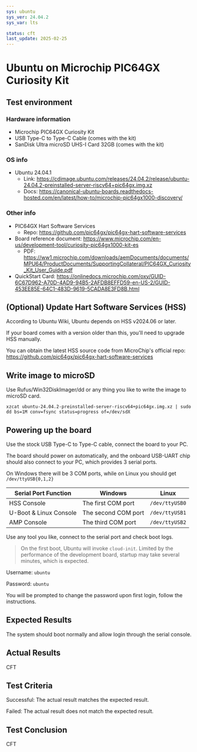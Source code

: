 ```yaml
---
sys: ubuntu
sys_ver: 24.04.2
sys_var: lts

status: cft
last_update: 2025-02-25
---
```


# Ubuntu on Microchip PIC64GX Curiosity Kit

## Test environment

### Hardware information

- Microchip PIC64GX Curiosity Kit
- USB Type-C to Type-C Cable (comes with the kit)
- SanDisk Ultra microSD UHS-I Card 32GB (comes with the kit)

### OS info

- Ubuntu 24.04.1
    - Link: https://cdimage.ubuntu.com/releases/24.04.2/release/ubuntu-24.04.2-preinstalled-server-riscv64+pic64gx.img.xz
    - Docs: https://canonical-ubuntu-boards.readthedocs-hosted.com/en/latest/how-to/microchip-pic64gx1000-discovery/

### Other info

- PIC64GX Hart Software Services
    - Repo: https://github.com/pic64gx/pic64gx-hart-software-services
- Board reference document: https://www.microchip.com/en-us/development-tool/curiosity-pic64gx1000-kit-es
    - PDF: https://ww1.microchip.com/downloads/aemDocuments/documents/MPU64/ProductDocuments/SupportingCollateral/PIC64GX_Curiosity_Kit_User_Guide.pdf
- QuickStart Card: https://onlinedocs.microchip.com/oxy/GUID-6C67D962-A70D-4AD9-94B5-2AFDB8EFFD59-en-US-2/GUID-453EE85E-64C1-483D-9619-5CADA8E3FD8B.html

## (Optional) Update Hart Software Services (HSS)

According to Ubuntu Wiki, Ubuntu depends on HSS v2024.06 or later.

If your board comes with a version older than this, you'll need to upgrade HSS manually.

You can obtain the latest HSS source code from MicroChip's official repo: https://github.com/pic64gx/pic64gx-hart-software-services

## Write image to microSD

Use Rufus/Win32DiskImager/dd or any thing you like to write the image to microSD card.

```shell
xzcat ubuntu-24.04.2-preinstalled-server-riscv64+pic64gx.img.xz | sudo dd bs=1M conv=fsync status=progress of=/dev/sdX
```

## Powering up the board

Use the stock USB Type-C to Type-C cable, connect the board to your PC.

The board should power on automatically, and the onboard USB-UART chip should also connect to your PC, which provides 3 serial ports.

On Windows there will be 3 COM ports, while on Linux you should get `/dev/ttyUSB{0,1,2}`

| Serial Port Function   | Windows             | Linux          |
|------------------------|---------------------|----------------|
| HSS Console            | The first COM port  | `/dev/ttyUSB0` |
| U-Boot & Linux Console | The second COM port | `/dev/ttyUSB1` |
| AMP Console            | The third COM port  | `/dev/ttyUSB2` |

Use any tool you like, connect to the serial port and check boot logs.

> On the first boot, Ubuntu will invoke `cloud-init`. Limited by the performance of the development board, startup may take several minutes, which is expected.

Username: `ubuntu`

Password: `ubuntu`

You will be prompted to change the password upon first login, follow the instructions.

## Expected Results

The system should boot normally and allow login through the serial console.

## Actual Results

CFT

## Test Criteria

Successful: The actual result matches the expected result.

Failed: The actual result does not match the expected result.

## Test Conclusion

CFT